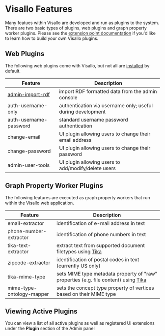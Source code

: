 # Visallo Features

Many featues within Visallo are developed and run as plugins to the system. There are two basic types of plugins, web plugins and graph property worker plugins. Please see the [extension point documentation](extension-points/index.md) if you'd like to learn how to build your own Visallo plugins.

## Web Plugins

The following web plugins come with Visallo, but not all are [installed](#viewing-active-plugins) by default.

| Feature | Description |
| ------- | -------------------|
| [admin-import-rdf](extension-points/back-end/ingestion/rdfimport.md#through-the-webapp-ui) | import RDF formatted data from the admin console |
| auth-username-only | authentication via username only; useful during development |
| auth-username-password | standard username password authentication |
| change-email | UI plugin allowing users to change their email address |
| change-password | UI plugin allowing users to change their password |
| admin-user-tools | UI plugin allowing users to add/modify/delete users |

## Graph Property Worker Plugins

The following features are executed as graph property workers that run within the Visallo web application.

| Feature | Description |
| ------- | ----------- |
| email-extractor | identification of e-mail address in text |
| phone-number-extractor | identification of phone numbers in text |
| tika-text-extractor | extract text from supported document filetypes using [Tika](http://tika.apache.org/) |
| zipcode-extractor | identification of postal codes in text (currently US only) |
| tika-mime-type | sets MIME type metadata property of "raw" properties (e.g. file content) using [Tika](http://tika.apache.org/) |
| mime-type-ontology-mapper | sets the concept type property of vertices based on their MIME type |


## Viewing Active Plugins

You can view a list of all active plugins as well as registered UI extensions under the **Plugin** section of the Admin panel


